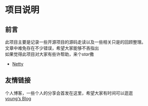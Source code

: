 # 项目说明

## 前言

此项目主要是记录一些开源项目的源码走读以及一些相关只是的回顾整理。  
文章中难免存在不少错误，希望大家能够不吝指出  
如果觉得此项目对大家有些许帮助，来个*star*撒

- [Netty](netty/Netty源码走读.md)

## 友情链接

个人博客，一些个人的分享会首发在这里，希望大家有时间可以逛逛  
[young‘s Blog](https://youngjw.com)